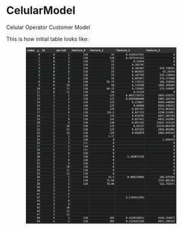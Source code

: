 # CelularModel
 Celular Operator Customer Model
 
 This is how initial table looks like:
 <p align='center'>
   <img src="img/tabular_data.png" alt="initial tabular data" width="400"/>
 </p>
